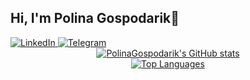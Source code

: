 ## Hi, I'm Polina Gospodarik👋
<a href="https://www.linkedin.com/in/palina-haspadaryk-460125318/">
  <img src="https://img.shields.io/badge/LinkedIn-0077B5?style=for-the-badge&logo=linkedin&logoColor=white" alt="LinkedIn">
</a>
<a href="https://t.me/Polina_Gospodarik">
  <img src="https://img.shields.io/badge/Telegram-2CA5E0?style=for-the-badge&logo=telegram&logoColor=white" alt="Telegram">
</a>

<!--
**PolinaGospodarik/PolinaGospodarik** is a ✨ _special_ ✨ repository because its `README.md` (this file) appears on your GitHub profile.

Here are some ideas to get you started:

- 🔭 I’m currently working on ...
- 🌱 I’m currently learning ...
- 👯 I’m looking to collaborate on ...
- 🤔 I’m looking for help with ...
- 💬 Ask me about ...
- 📫 How to reach me: ...
- 😄 Pronouns: ...
- ⚡ Fun fact: ...
-->
<div style="display: flex; flex-direction: column; align-items: center;">
  <a href="https://github.com/PolinaGospodarik">
    <img src="https://github-readme-stats.vercel.app/api?username=PolinaGospodarik&show_icons=true&theme=radical" alt="PolinaGospodarik's GitHub stats" />
  </a>
  <a href="https://github.com/PolinaGospodarik/github-readme-stats">
    <img src="https://github-readme-stats.vercel.app/api/top-langs/?username=PolinaGospodarik&layout=compact&theme=radical&langs_count=8&card_width=320" alt="Top Languages" />
  </a>
</div>





